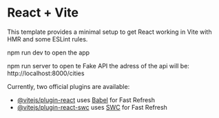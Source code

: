 # React + Vite

This template provides a minimal setup to get React working in Vite with HMR and some ESLint rules.

npm run dev to open the app

npm run server to open te Fake API
the adress of the api will be: http://localhost:8000/cities

Currently, two official plugins are available:

- [@vitejs/plugin-react](https://github.com/vitejs/vite-plugin-react/blob/main/packages/plugin-react/README.md) uses [Babel](https://babeljs.io/) for Fast Refresh
- [@vitejs/plugin-react-swc](https://github.com/vitejs/vite-plugin-react-swc) uses [SWC](https://swc.rs/) for Fast Refresh
